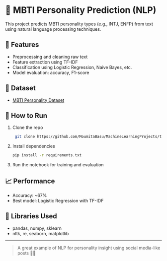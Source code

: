 # 🧬 MBTI Personality Prediction (NLP)

This project predicts MBTI personality types (e.g., INTJ, ENFP) from text using natural language processing techniques.

## 📌 Features
- Preprocessing and cleaning raw text
- Feature extraction using TF-IDF
- Classification using Logistic Regression, Naive Bayes, etc.
- Model evaluation: accuracy, F1-score

## 📂 Dataset
- [MBTI Personality Dataset](https://www.kaggle.com/datasnaek/mbti-type)

## 🚀 How to Run
1. Clone the repo
   ```bash
    git clone https://github.com/MoumitaBasu/MachineLearningProjects/tree/main/Personality%20Prediction
    ```
2. Install dependencies
   ```bash
   pip install -r requirements.txt
   ```
3. Run the notebook for training and evaluation

## 📈 Performance
- Accuracy: ~67%
- Best model: Logistic Regression with TF-IDF

## 🧠 Libraries Used
- pandas, numpy, sklearn
- nltk, re, seaborn, matplotlib

---

> A great example of NLP for personality insight using social media-like posts 🧠💬
